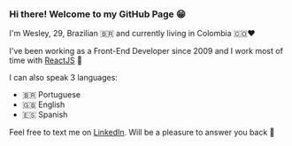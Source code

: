### Hi there! Welcome to my GitHub Page 😁

I'm Wesley, 29, Brazilian 🇧🇷 and currently living in Colombia 🇨🇴❤️

I've been working as a Front-End Developer since 2009 and I work most of time with [ReactJS](https://reactjs.org/) 🥰 

I can also speak 3 languages:
- 🇧🇷 Portuguese
- 🇬🇧 English 
- 🇪🇸 Spanish 

Feel free to text me on [LinkedIn](https://www.linkedin.com/in/wesleybiagi/). Will be a pleasure to answer you back 🙂
